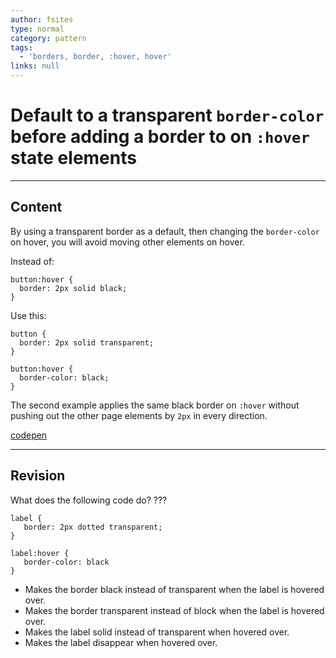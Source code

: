 ```yaml
---
author: fsites
type: normal
category: pattern
tags:
  - 'borders, border, :hover, hover'
links: null
---
```


# Default to a transparent `border-color` before adding a border to on `:hover` state elements


---

## Content

By using a transparent border as a default, then changing the `border-color` on hover, you will avoid moving other elements on hover.

Instead of:

```plain-text
button:hover {
  border: 2px solid black;
}
```

Use this:

```plain-text
button {
  border: 2px solid transparent;
}

button:hover {
  border-color: black;
}
```

The second example applies the same black border on `:hover` without pushing out the other page elements by `2px` in every direction.

[codepen](http://codepen.io/anon/pen/waEMWw)


---

## Revision

What does the following code do? ???

```plain-text
label {
   border: 2px dotted transparent;
}

label:hover {
   border-color: black
}
```

- Makes the border black instead of transparent when the label is hovered over.
- Makes the border transparent instead of block when the label is hovered over.
- Makes the label solid instead of transparent when hovered over.
- Makes the label disappear when hovered over.
